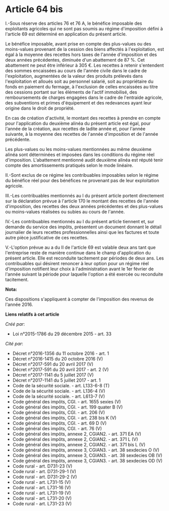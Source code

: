 # Article 64 bis

I.-Sous réserve des articles 76 et 76 A, le bénéfice imposable des exploitants agricoles qui ne sont pas soumis au régime
d'imposition défini à l'article 69 est déterminé en application du présent article. 

Le bénéfice imposable, avant prise en compte des plus-values ou des moins-values provenant de la cession des biens affectés à
l'exploitation, est égal à la moyenne des recettes hors taxes de l'année d'imposition et des deux années précédentes,
diminuée d'un abattement de 87 %. Cet abattement ne peut être inférieur à 305 €. Les recettes à retenir s'entendent des
sommes encaissées au cours de l'année civile dans le cadre de l'exploitation, augmentées de la valeur des produits prélevés
dans l'exploitation et alloués soit au personnel salarié, soit au propriétaire du fonds en paiement du fermage, à l'exclusion
de celles encaissées au titre des cessions portant sur les éléments de l'actif immobilisé, des remboursements de charges
engagées dans le cadre de l'entraide agricole, des subventions et primes d'équipement et des redevances ayant leur origine
dans le droit de propriété. 

En cas de création d'activité, le montant des recettes à prendre en compte pour l'application du deuxième alinéa du présent
article est égal, pour l'année de la création, aux recettes de ladite année et, pour l'année suivante, à la moyenne des
recettes de l'année d'imposition et de l'année précédente. 

Les plus-values ou les moins-values mentionnées au même deuxième alinéa sont déterminées et imposées dans les conditions du
régime réel d'imposition. L'abattement mentionné audit deuxième alinéa est réputé tenir compte des amortissements pratiqués
selon le mode linéaire. 

II.-Sont exclus de ce régime les contribuables imposables selon le régime du bénéfice réel pour des bénéfices ne provenant
pas de leur exploitation agricole. 

III.-Les contribuables mentionnés au I du présent article portent directement sur la déclaration prévue à l'article 170 le
montant des recettes de l'année d'imposition, des recettes des deux années précédentes et des plus-values ou moins-values
réalisées ou subies au cours de l'année. 

IV.-Les contribuables mentionnés au I du présent article tiennent et, sur demande du service des impôts, présentent un
document donnant le détail journalier de leurs recettes professionnelles ainsi que les factures et toute autre pièce
justificative de ces recettes. 

V.-L'option prévue au a du II de l'article 69 est valable deux ans tant que l'entreprise reste de manière continue dans le
champ d'application du présent article. Elle est reconduite tacitement par périodes de deux ans. Les contribuables qui
désirent renoncer à leur option pour un régime réel d'imposition notifient leur choix à l'administration avant le 1er février
de l'année suivant la période pour laquelle l'option a été exercée ou reconduite tacitement.

**Nota:**

Ces dispositions s'appliquent à compter de l'imposition des revenus de l'année 2016.

**Liens relatifs à cet article**

_Créé par_:

  - Loi n°2015-1786 du 29 décembre 2015 - art. 33

_Cité par_:

  - Décret n°2016-1356 du 11 octobre 2016 - art. 1
  - Décret n°2016-1415 du 20 octobre 2016 (V)
  - Décret n°2017-591 du 20 avril 2017 (V)
  - Décret n°2017-591 du 20 avril 2017 - art. 2 (V)
  - Décret n°2017-1141 du 5 juillet 2017 (V)
  - Décret n°2017-1141 du 5 juillet 2017 - art. 1
  - Code de la sécurité sociale. - art. L133-6-8 (T)
  - Code de la sécurité sociale. - art. L136-4 (V)
  - Code de la sécurité sociale. - art. L613-7 (V)
  - Code général des impôts, CGI. - art. 1655 sexies (V)
  - Code général des impôts, CGI. - art. 199 quater B (V)
  - Code général des impôts, CGI. - art. 206 (V)
  - Code général des impôts, CGI. - art. 238 bis K (V)
  - Code général des impôts, CGI. - art. 69 D (V)
  - Code général des impôts, CGI. - art. 76 (V)
  - Code général des impôts, annexe 2, CGIAN2. - art. 371 EA (V)
  - Code général des impôts, annexe 2, CGIAN2. - art. 371 L (V)
  - Code général des impôts, annexe 2, CGIAN2. - art. 371 bis L (V)
  - Code général des impôts, annexe 3, CGIAN3. - art. 38 sexdecies O (V)
  - Code général des impôts, annexe 3, CGIAN3. - art. 38 sexdecies OB (V)
  - Code général des impôts, annexe 3, CGIAN3. - art. 38 sexdecies OD (V)
  - Code rural - art. D731-23 (V)
  - Code rural - art. D731-29-1 (V)
  - Code rural - art. D731-29-2 (V)
  - Code rural - art. L731-15 (V)
  - Code rural - art. L731-16 (V)
  - Code rural - art. L731-19 (V)
  - Code rural - art. L731-20 (V)
  - Code rural - art. L731-23 (V)
